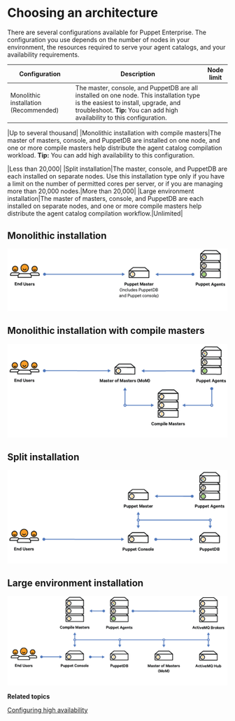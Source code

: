 # Choosing an architecture

There are several configurations available for Puppet Enterprise. The configuration you use depends on the number of nodes in your environment, the resources required to serve your agent catalogs, and your availability requirements.

|Configuration|Description|Node limit|
|-------------|-----------|----------|
|Monolithic installation \(Recommended\)|The master, console, and PuppetDB are all installed on one node. This installation type is the easiest to install, upgrade, and troubleshoot. **Tip:** You can add high availability to this configuration.

|Up to several thousand|
|Monolithic installation with compile masters|The master of masters, console, and PuppetDB are installed on one node, and one or more compile masters help distribute the agent catalog compilation workload. **Tip:** You can add high availability to this configuration.

|Less than 20,000|
|Split installation|The master, console, and PuppetDB are each installed on separate nodes. Use this installation type only if you have a limit on the number of permitted cores per server, or if you are managing more than 20,000 nodes.|More than 20,000|
|Large environment installation|The master of masters, console, and PuppetDB are each installed on separate nodes, and one or more compile masters help distribute the agent catalog compilation workflow.|Unlimited|

## Monolithic installation

![](mono.png)

## Monolithic installation with compile masters

![](mono_compile.png)

## Split installation

![](split.png)

## Large environment installation

![](lei.png)

**Related topics**  


[Configuring high availability](configuring_high_availability.md)

